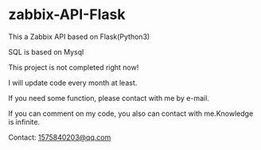 # zabbix-API-Flask
This a Zabbix API based on Flask(Python3)

SQL is based on Mysql

This project is not completed right now!

I will update code every month at least.

If you need some function, please contact with me by e-mail.

If you can comment on my code, you also can contact with me.Knowledge is infinite.

Contact: 1575840203@qq.com 

